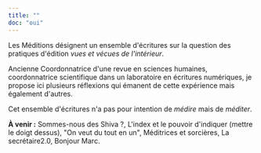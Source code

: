 ```yaml
--- 
title: ""
doc: "oui"
---
```


Les Méditions désignent un ensemble d'écritures sur la question des pratiques d'édition *vues et vécues de l'intérieur*. 

Ancienne Coordonnatrice d'une revue en sciences humaines, coordonnatrice scientifique dans un laboratoire en écritures numériques, je propose ici plusieurs réflexions qui émanent de cette expérience mais également d'autres. 

Cet ensemble d'écritures n'a pas pour intention de *médire* mais de *méditer*. 


**À venir :** Sommes-nous des Shiva ?, L'index et le pouvoir d'indiquer (mettre le doigt dessus), "On veut du tout en un", Méditrices et sorcières, La secrétaire2.0, Bonjour Marc.